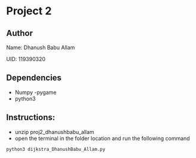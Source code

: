 # Project 2
## Author
Name: Dhanush Babu Allam

UID: 119390320
## Dependencies
- Numpy
-pygame
- python3

## Instructions:
- unzip proj2_dhanushbabu_allam
- open the terminal in the folder location and run the following command
```
python3 dijkstra_DhanushBabu_Allam.py
```